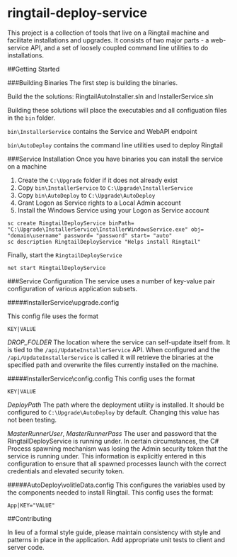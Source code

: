 ringtail-deploy-service
===================

This project is a collection of tools that live on a Ringtail machine and facilitate installations and upgrades.  It consists of two major parts - a web-service API, and a set of loosely coupled command line utilities to do installations.

##Getting Started

###Building Binaries
The first step is building the binaries.

Build the the solutions: RingtailAutoInstaller.sln and InstallerService.sln

Building these solutions will place the executables and all configuation files in the `bin` folder. 

`bin\InstallerService` contains the Service and WebAPI endpoint

`bin\AutoDeploy` contains the command line utilities used to deploy Ringtail


###Service Installation
Once you have binaries you can install the service on a machine

1.  Create the `C:\Upgrade` folder if it does not already exist
2.  Copy `bin\InstallerService` to `C:\Upgrade\InstallerService`
3.  Copy `bin\AutoDeploy` to `C:\Upgrade\AutoDeploy`
4.  Grant Logon as Service rights to a Local Admin account
5.  Install the Windows Service using your Logon as Service account 
```
sc create RingtailDeployService binPath= "C:\Upgrade\InstallerService\InstallerWindowsService.exe" obj= "domain\username" password= "password" start= "auto"
sc description RingtailDeployService "Helps install Ringtail"
```

Finally, start the `RingtailDeployService`
```
net start RingtailDeployService
```


###Service Configuration
The service uses a number of key-value pair configuration of various application subsets.

#####InstallerService\upgrade.config

This config file uses the format
```
KEY|VALUE
```

*DROP_FOLDER*
The location where the service can self-update itself from. It is tied to the `/api/UpdateInstallerService` API. When configured and the `/api/UpdateInstallerService` is called it will retrieve the binaries at the specified path and overwrite the files currently installed on the machine. 

#####InstallerService\config.config
This config uses the format
```
KEY|VALUE
```
*DeployPath*
The path where the deployment utility is installed. It should be configured to `C:\Upgrade\AutoDeploy` by default.  Changing this value has not been testing.

*MasterRunnerUser*, *MasterRunnerPass*
The user and password that the RingtailDeployService is running under.  In certain circumstances, the C# Process spawning mechanism was losing the Admin security token that the service is running under. This information is explicitly entered in this configuration to ensure that all spawned processes launch with the correct credentials and elevated security token.



#####AutoDeploy\volitleData.config
This configures the variables used by the components needed to install Ringtail. This config uses the format:
```
App|KEY="VALUE"
```

##Contributing

In lieu of a formal style guide, please maintain consistency with style and patterns in place in the application. Add appropriate unit tests to client and server code.




